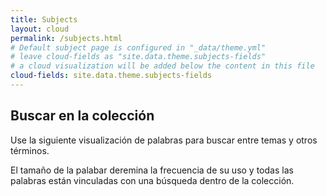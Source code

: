 ```yaml
---
title: Subjects
layout: cloud
permalink: /subjects.html
# Default subject page is configured in "_data/theme.yml"
# leave cloud-fields as "site.data.theme.subjects-fields"
# a cloud visualization will be added below the content in this file
cloud-fields: site.data.theme.subjects-fields
---
```


## Buscar en la colección

Use la siguiente visualización de palabras para buscar entre temas y otros términos.

El tamaño de la palabar deremina la frecuencia de su uso y todas las palabras están vinculadas con una búsqueda dentro de la colección.
